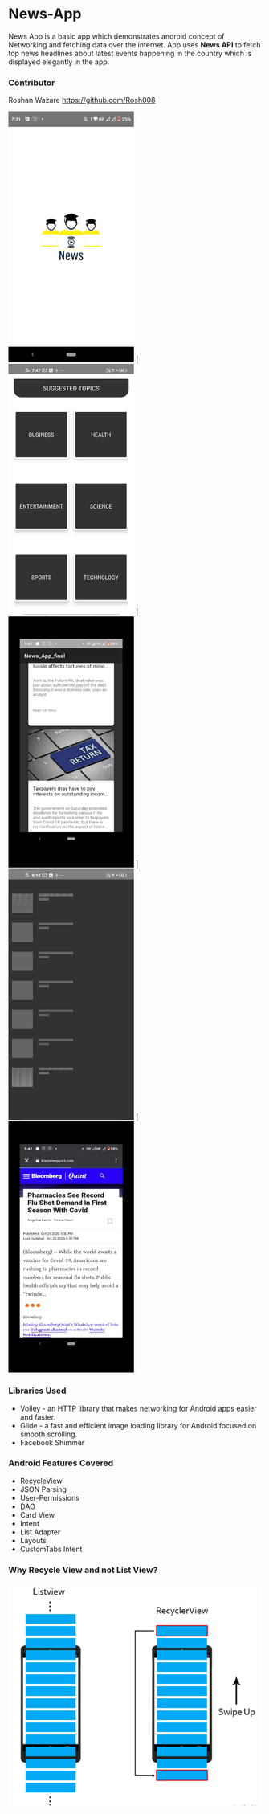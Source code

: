 # News-App
News App is a basic app which demonstrates android concept of Networking and fetching data over the internet. App uses **News API** to fetch top news headlines about latest events happening in the country which is displayed elegantly in the app.

### Contributor
Roshan Wazare <https://github.com/Rosh008>

<img src = "images/splashScreen.png" width = 250 height = 500> | <img src = "images/first_main.jpeg" width = 250 height = 500> | <img src = "images/card.png" width = 250 height = 500 > | <img src = "images/shimmer.jpeg" width = 250 height = 500 > | <img src = "images/customtab.png" width = 250 height = 500>

### Libraries Used
  * Volley - an HTTP library that makes networking for Android apps easier and faster.
  * Glide - a fast and efficient image loading library for Android focused on smooth scrolling.
  * Facebook Shimmer 
  
### Android Features Covered
  * RecycleView
  * JSON Parsing
  * User-Permissions
  * DAO
  * Card View
  * Intent
  * List Adapter
  * Layouts
  * CustomTabs Intent


### Why Recycle View and not List View?

![](images/rvsl.png)

